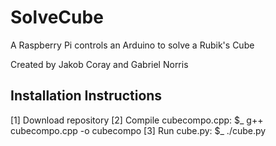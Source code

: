 # SolveCube
A Raspberry Pi controls an Arduino to solve a Rubik's Cube 

Created by Jakob Coray and Gabriel Norris 

## Installation Instructions

[1] Download repository
[2] Compile cubecompo.cpp: $_ g++ cubecompo.cpp -o cubecompo
[3] Run cube.py: $_ ./cube.py
